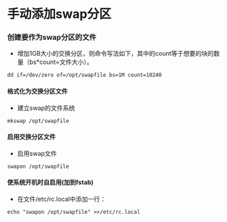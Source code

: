 # 手动添加swap分区
### 创建要作为swap分区的文件
- 增加1GB大小的交换分区，则命令写法如下，其中的count等于想要的块的数量（bs*count=文件大小）。 
```
dd if=/dev/zero of=/opt/swapfile bs=1M count=10240
```

#### 格式化为交换分区文件
- 建立swap的文件系统
```
mkswap /opt/swapfile 
```

#### 启用交换分区文件
- 启用swap文件
```
swapon /opt/swapfile 
```

#### 使系统开机时自启用(加到fstab)
- 在文件/etc/rc.local中添加一行： 
```
echo "swapon /opt/swapfile" >>/etc/rc.local
```